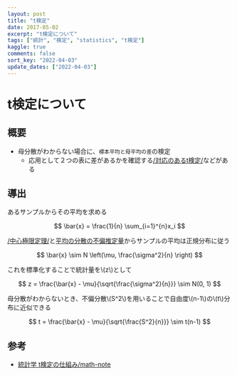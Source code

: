 ```yaml
---
layout: post
title: "t検定"
date: 2017-05-02
excerpt: "t検定について"
tags: ["統計", "検定", "statistics", "t検定"]
kaggle: true
comments: false
sort_key: "2022-04-03"
update_dates: ["2022-04-03"]
---
```


# t検定について

## 概要
 - 母分散がわからない場合に、`標本平均と母平均の差`の検定
   - 応用として２つの表に差があるかを確認する[/対応のあるt検定/](/対応のあるt検定/)などがある

## 導出

あるサンプルからその平均を求める

$$
\bar{x} = \frac{1}{n} \sum_{i=1}^{n}x_i
$$

[/中心極限定理/](/中心極限定理/)と[平均の分散の不偏推定量](/不偏推定量#平均の分散の不偏推定量/)からサンプルの平均は正規分布に従う

$$
\bar{x} \sim N \left(\mu, \frac{\sigma^2}{n} \right)
$$

これを標準化することで統計量を\\(z\\)として

$$
z = \frac{\bar{x} - \mu}{\sqrt{\frac{\sigma^2}{n}}} \sim N(0, 1)
$$

母分散がわからないとき、不偏分散\\(S^2\\)を用いることで自由度\\(n-1\\)の\\(t\\)分布に近似できる

$$
t = \frac{\bar{x} - \mu}{\sqrt{\frac{S^2}{n}}} \sim t(n-1)
$$

## 参考
 - [統計学 t検定の仕組み/math-note](https://math-note.com/explanation-of-t-test/)
